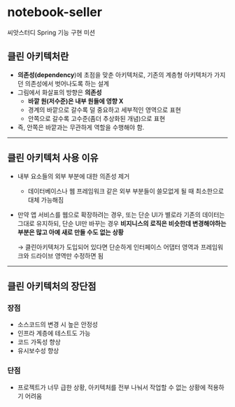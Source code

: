 # notebook-seller
씨앗스터디 Spring 기능 구현 미션
## 클린 아키텍처란

- **의존성(dependency**)에 초점을 맞춘 아키텍처로, 기존의 계층형 아키텍처가 가지던 의존성에서 벗어나도록 하는 설계
- 그림에서 화살표의 방향은 **의존성**
    - **바깥 원(저수준)은 내부 원들에 영향 X**
    - 경계의 바깥으로 갈수록 덜 중요하고 세부적인 영역으로 표현
    - 안쪽으로 갈수록 고수준(좀더 추상화된 개념)으로 표현
- 즉, 안쪽은 바깥과는 무관하게 역할을 수행해야 함.

---

## 클린 아키텍처 사용 이유

- 내부 요소들의 외부 부분에 대한 의존성 제거
    - 데이터베이스나 웹 프레임워크 같은 외부 부분들이 쓸모없게 될 때 최소한으로 대체 가능해짐
- 만약 앱 서비스를 웹으로 확장하려는 경우, 또는 단순 UI가 별로라 기존의 데이터는 그대로 유지하되, 단순 UI만 바꾸는 경우 **비지니스의 로직은 비슷한데 변경해야하는 부분은 많고 아예 새로 만들 수도 없는 상황**
    
    → 클린아키텍처가 도입되어 있다면 단순하게 인터페이스 어댑터 영역과 프레임워크와 드라이브 영역만 수정하면 됨
    

---

## 클린 아키텍처의 장단점

### 장점

- 소스코드의 변경 시 높은 안정성
- 인프라 계층에 테스트도 가능
- 코드 가독성 향상
- 유시보수성 향상

### 단점

- 프로젝트가 너무 급한 상황, 아키텍처를 전부 나눠서 작업할 수 없는 상황에 적용하기 어려움
